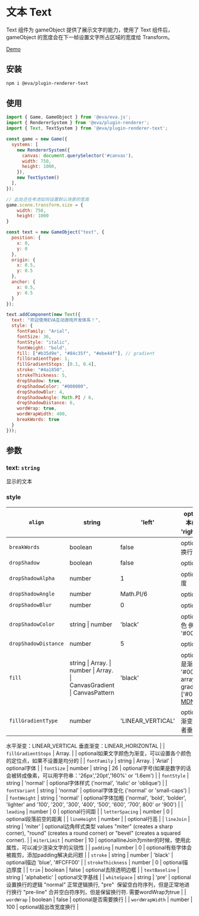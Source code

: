 # 文本 Text

Text 组件为 gameObject 提供了展示文字的能力，使用了 Text 组件后，gameObject 的宽度会在下一帧设置文字所占区域的宽度给 Transform。

[Demo](https://eva.js.org/playground/#/text)

## 安装

```bash 
npm i @eva/plugin-renderer-text 
```
## 使用

```js
import { Game, GameObject } from '@eva/eva.js';
import { RendererSystem } from '@eva/plugin-renderer';
import { Text, TextSystem } from '@eva/plugin-renderer-text';

const game = new Game({
  systems: [
    new RendererSystem({
      canvas: document.querySelector('#canvas'),
      width: 750,
      height: 1000,
    }),
    new TextSystem()
  ],
});

// 此处还在考虑如何设置默认场景的宽高
game.scene.transform.size = {
    width: 750,
    height: 1000
}

const text = new GameObject("text", {
  position: {
    x: 0,
    y: 0
  },
  origin: {
    x: 0.5,
    y: 0.5
  },
  anchor: {
    x: 0.5,
    y: 0.5
  }
});

text.addComponent(new Text({
  text: "欢迎使用EVA互动游戏开发体系！",
  style: {
    fontFamily: "Arial",
    fontSize: 36,
    fontStyle: "italic",
    fontWeight: "bold",
    fill: ["#b35d9e", "#84c35f", "#ebe44f"], // gradient
    fillGradientType: 1,
    fillGradientStops: [0.1, 0.4],
    stroke: "#4a1850",
    strokeThickness: 5,
    dropShadow: true,
    dropShadowColor: "#000000",
    dropShadowBlur: 4,
    dropShadowAngle: Math.PI / 6,
    dropShadowDistance: 6,
    wordWrap: true,
    wordWrapWidth: 400,
    breakWords: true
  }
}));
```

## 参数
### text: `string` 

显示的文本
### style

| `align`              | string                                                                                                      | 'left'            | optional作用于多行文本('left', 'center' or 'right'), 单行文本不生效                                                                                                                                         |
| -------------------- | ----------------------------------------------------------------------------------------------------------- | ----------------- | ----------------------------------------------------------------------------------------------------------------------------------------------------------------------------------------------------------- |
| `breakWords`         | boolean                                                                                                     | false             | optional是否在词语中间换行                                                                                                                                                                                  |
| `dropShadow`         | boolean                                                                                                     | false             | optional设置文字阴影                                                                                                                                                                                        |
| `dropShadowAlpha`    | number                                                                                                      | 1                 | optional文字阴影的透明度                                                                                                                                                                                    |
| `dropShadowAngle`    | number                                                                                                      | Math.PI/6         | optional文字阴影角度                                                                                                                                                                                        |
| `dropShadowBlur`     | number                                                                                                      | 0                 | optional文字阴影模糊度                                                                                                                                                                                      |
| `dropShadowColor`    | string &#124; number                                                                                        | 'black'           | optional文字阴影颜色 例如 'red', '#00FF00'                                                                                                                                                                  |
| `dropShadowDistance` | number                                                                                                      | 5                 | optional文字阴影距离                                                                                                                                                                                        |
| `fill`               | string &#124; Array.<string> &#124; number &#124; Array.<number> &#124; CanvasGradient &#124; CanvasPattern | 'black'           | optional文字颜色，可以是渐变 e.g 'red', '#00FF00'. Can be an array to create a gradient eg ['#000000','#FFFFFF'] [MDN](https://developer.mozilla.org/en-US/docs/Web/API/CanvasRenderingContext2D/fillStyle) |
| `fillGradientType`   | number                                                                                                      | 'LINEAR_VERTICAL' | optional如果文字颜色为渐变，可以设置水平或者垂直渐变                                                                                                                                                        |
水平渐变：LINEAR_VERTICAL
垂直渐变：LINEAR_HORIZONTAL |
| `fillGradientStops` | Array.<number> |  | optional如果文字颜色为渐变，可以设置各个颜色的定位点，如果不设置是均分的 |
| `fontFamily` | string &#124; Array.<string> | 'Arial' | optional字体 |
| `fontSize` | number &#124; string | 26 | optional字号(如果是数字的话会被转成像素，可以用字符串：'26px','20pt','160%' or '1.6em') |
| `fontStyle` | string | 'normal' | optional字体样式 ('normal', 'italic' or 'oblique') |
| `fontVariant` | string | 'normal' | optional字体变化 ('normal' or 'small-caps') |
| `fontWeight` | string | 'normal' | optional字体加粗 ('normal', 'bold', 'bolder', 'lighter' and '100', '200', '300', '400', '500', '600', '700', 800' or '900') |
| `leading` | number | 0 | optional行间距 |
| `letterSpacing` | number | 0 | optional段落前空的距离 |
| `lineHeight` | number |  | optional行高 |
| `lineJoin` | string | 'miter' | optional边角样式类型 values "miter" (creates a sharp corner), "round" (creates a round corner) or "bevel" (creates a squared corner). |
| `miterLimit` | number | 10 | optionallineJoin为miter的时候，使用此属性，可以减少渲染文字的尖锐性 |
| `padding` | number | 0 | optional有些字体会被裁剪，添加padding解决此问题 |
| `stroke` | string &#124; number | 'black' | optional描边 'blue', '#FCFF00' |
| `strokeThickness` | number | 0 | optional描边厚度 |
| `trim` | boolean | false | optional去除透明边框 |
| `textBaseline` | string | 'alphabetic' | optional文字基线 |
| `whiteSpace` | string | 'pre' | optional设置换行的逻辑 
"normal" 正常逻辑换行, 
"pre"  保留空白符序列，但是正常地进行换行
"pre-line" 合并空白符序列，但是保留换行符. 
需要wordWrap为true |
| `wordWrap` | boolean | false | optional是否需要换行 |
| `wordWrapWidth` | number | 100 | optional超出改宽度换行 |


<br/>
<br/>
<br/>
<br/>
<br/>